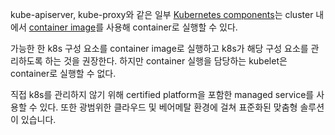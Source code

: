 kube-apiserver, kube-proxy와 같은 일부 [Kubernetes components](https://kubernetes.io/docs/concepts/overview/components/)는 cluster 내에서 [container image](https://kubernetes.io/releases/download/#container-images)를 사용해 container로 실행할 수 있다.

가능한 한 k8s 구성 요소를 container image로 실행하고 k8s가 해당 구성 요소를 관리하도록 하는 것을 권장한다. 하지만 container 실행을 담당하는 kubelet은 container로 실행할 수 없다.

직접 k8s를 관리하지 않기 위해 certified platform을 포함한 managed service를 사용할 수 있다. 또한 광범위한 클라우드 및 베어메탈 환경에 걸쳐 표준화된 맞춤형 솔루션이 있습니다.